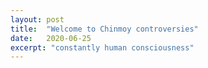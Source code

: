 ```yaml
---
layout: post
title:  "Welcome to Chinmoy controversies"
date:   2020-06-25
excerpt: "constantly human consciousness"
---
```

